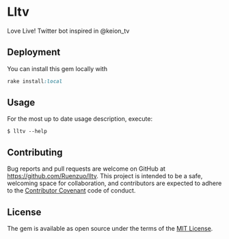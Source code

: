 # Lltv

Love Live! Twitter bot inspired in @keion_tv

## Deployment

You can install this gem locally with

```ruby
rake install:local
```

## Usage

For the most up to date usage description, execute:

```
$ lltv --help
```

## Contributing

Bug reports and pull requests are welcome on GitHub at https://github.com/Ruenzuo/lltv. This project is intended to be a safe, welcoming space for collaboration, and contributors are expected to adhere to the [Contributor Covenant](http://contributor-covenant.org) code of conduct.

## License

The gem is available as open source under the terms of the [MIT License](http://opensource.org/licenses/MIT).

